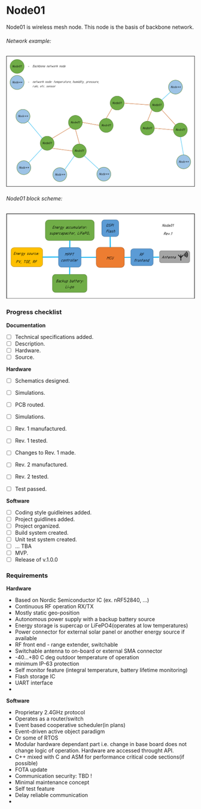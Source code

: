 # Node01
Node01 is wireless mesh node. This node is the basis of backbone network.

###### Network example:
![netEample](docs/images/NetExample.png)

###### Node01 block scheme:
![BlockScheme](docs/images/BlockScheme.png)

###  Progress checklist
**Documentation**
- [ ] Technical specifications added.
- [ ] Description.
- [ ] Hardware.
- [ ] Source.

**Hardware**
- [ ] Schematics designed.
- [ ] Simulations.
- [ ] PCB routed.
- [ ] Simulations.
- [ ] Rev. 1 manufactured.
- [ ] Rev. 1 tested.
- [ ] Changes to Rev. 1 made.
- [ ] Rev. 2 manufactured.
- [ ] Rev. 2 tested.
- [ ] Test passed.


**Software**
- [ ] Coding style guidleines added.
- [ ] Project guidlines added.
- [ ] Project organized.
- [ ] Build system created.
- [ ] Unit test system created.
- [ ] ... TBA
- [ ] MVP.
- [ ] Release of v.1.0.0

### Requirements
**Hardware**
* Based on Nordic Semiconductor IC (ex. nRF52840, ...)
* Continuous RF operation RX/TX
* Mostly static geo-position
* Autonomous power supply with a backup battery source
* Energy storage is supercap or LiFePO4(operates at low temperatures)
* Power connector for external solar panel or another energy source if available
* RF front end - range extender, switchable
* Switchable antenna to on-board or external SMA connector
* -40...+80 C deg outdoor temperature of operation
* minimum IP-63 protection
* Self monitor feature (integral temperature, battery lifetime monitoring)
* Flash storage IC
* UART interface
* 

**Software**
* Proprietary 2.4GHz protocol
* Operates as a router/switch
* Event based cooperative scheduler(in plans)
* Event-driven active object paradigm
* Or some of RTOS
* Modular hardware dependant part i.e. change in base board does not change logic
of operation. Hardware are accessed throught API.
* C++ mixed with C and ASM for performance critical code sections(if possible)
* FOTA update
* Communication security: TBD !
* Minimal maintenance concept
* Self test feature
* Delay reliable communication
*

